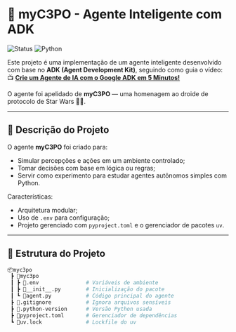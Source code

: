 # 🤖 myC3PO - Agente Inteligente com ADK

![Status](https://img.shields.io/badge/status-em%20desenvolvimento-yellow)
![Python](https://img.shields.io/badge/python-3.10+-blue)

Este projeto é uma implementação de um agente inteligente desenvolvido com base no **ADK (Agent Development Kit)**, seguindo como guia o vídeo:  
📺 **[Crie um Agente de IA com o Google ADK em 5 Minutos!](https://youtu.be/NkIZgBvA6G4?si=GlTcgD_8aA2JjBDy)**

O agente foi apelidado de **myC3PO** — uma homenagem ao droide de protocolo de Star Wars 🤖✨.

---

## 🧠 Descrição do Projeto

O agente **myC3PO** foi criado para:

- Simular percepções e ações em um ambiente controlado;
- Tomar decisões com base em lógica ou regras;
- Servir como experimento para estudar agentes autônomos simples com Python.

Características:

- Arquitetura modular;
- Uso de `.env` para configuração;
- Projeto gerenciado com `pyproject.toml` e o gerenciador de pacotes `uv`.

---

## 📁 Estrutura do Projeto

```bash
📦myc3po
 ┣ 📂myc3po
 ┃ ┣ 📜.env               # Variáveis de ambiente
 ┃ ┣ 📜__init__.py        # Inicialização do pacote
 ┃ ┗ 📜agent.py           # Código principal do agente
 ┣ 📜.gitignore           # Ignora arquivos sensíveis
 ┣ 📜.python-version      # Versão Python usada
 ┣ 📜pyproject.toml       # Gerenciador de dependências
 ┗ 📜uv.lock              # Lockfile do uv
